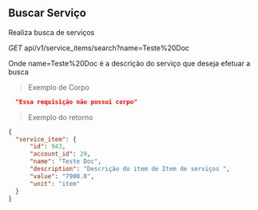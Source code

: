 ## Buscar Serviço

Realiza busca de serviços

<div class="api-endpoint">
  <div class="endpoint-data">
    <i class="label label-get">GET</i>
     api/v1/service_items/search?name=Teste%20Doc
  </div>
</div>

Onde name=Teste%20Doc é a descrição do serviço que deseja efetuar a busca

> Exemplo de Corpo

```json
  "Essa requisição não possui corpo"
```

> Exemplo do retorno

```json
{
  "service_item": {
      "id": 943,
      "account_id": 29,
      "name": "Teste Doc",
      "description": "Descrição do item de Item de serviços ",
      "value": "7900.0",
      "unit": "item"
  }
}
```
